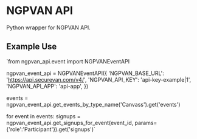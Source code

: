 # NGPVAN API

Python wrapper for NGPVAN API.

## Example Use

`from ngpvan_api.event import NGPVANEventAPI

ngpvan_event_api = NGPVANEventAPI({
    'NGPVAN_BASE_URL': 'https://api.securevan.com/v4/',
    'NGPVAN_API_KEY': 'api-key-example|1',
    'NGPVAN_API_APP': 'api-app',
})

events = ngpvan_event_api.get_events_by_type_name('Canvass').get('events')

for event in events:
    signups = ngpvan_event_api.get_signups_for_event(event_id, params={'role':'Participant'}).get('signups')`
